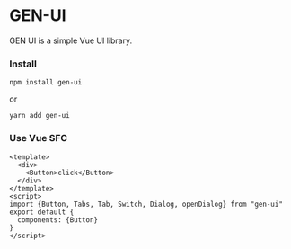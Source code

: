 # GEN-UI

GEN UI is a simple Vue UI library.

### Install

```
npm install gen-ui
```

or

```
yarn add gen-ui
```

### Use Vue SFC

```
<template>
  <div>
    <Button>click</Button>
  </div>
</template>
<script>
import {Button, Tabs, Tab, Switch, Dialog, openDialog} from "gen-ui"
export default {
  components: {Button}
}
</script>
```
